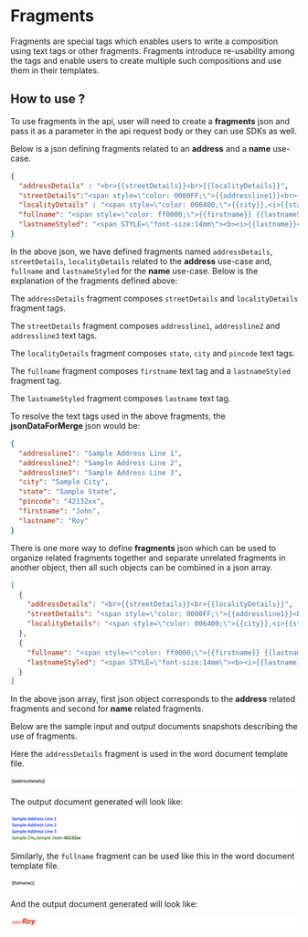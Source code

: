 # Fragments

Fragments are special tags which enables users to write a composition using text tags or other fragments. Fragments introduce re-usability among the tags and enable users to create multiple such compositions and use them in their templates.

## How to use ?

To use fragments in the api, user will need to create a **fragments** json and pass it as a parameter in the api request body or they can use SDKs as well.

Below is a json defining fragments related to an **address** and a **name** use-case.
```json
{
  "addressDetails" : "<br>{{streetDetails}}<br>{{localityDetails}}",
  "streetDetails":"<span style=\"color: 0000FF;\">{{addressline1}}<br>{{addressline2}}<br>{{addressline3}}",
  "localityDetails" : "<span style=\"color: 006400;\">{{city}},<i>{{state}}</i>-<b>{{pincode}}</b>",
  "fullname": "<span style=\"color: ff0000;\">{{firstname}} {{lastnameStyled}}",
  "lastnameStyled": "<span STYLE=\"font-size:14mm\"><b><i>{{lastname}}</i></b>"
}
```

In the above json, we have defined fragments named `addressDetails`, `streetDetails`, `localityDetails` related to the **address** use-case and,  `fullname` and `lastnameStyled` for the **name** use-case. Below is the explanation of the fragments defined above: 

The `addressDetails` fragment composes `streetDetails` and `localityDetails` fragment tags.

The `streetDetails` fragment composes `addressline1`, `addressline2` and `addressline3` text tags.

The `localityDetails` fragment composes `state`, `city` and `pincode` text tags.

The `fullname` fragment composes `firstname` text tag and a `lastnameStyled` fragment tag.

The `lastnameStyled` fragment composes `lastname` text tag.

To resolve the text tags used in the above fragments, the **jsonDataForMerge** json would be:

```json
{
  "addressline1": "Sample Address Line 1",
  "addressline2": "Sample Address Line 2",
  "addressline3": "Sample Address Line 3",
  "city": "Sample City",
  "state": "Sample State",
  "pincode": "42132xx",
  "firstname": "John",
  "lastname": "Roy"
}
```
There is one more way to define **fragments** json which can be used to organize related fragments together and separate unrelated fragments in another object, then all such objects can be combined in a json array. 
```json
[
  {
    "addressDetails": "<br>{{streetDetails}}<br>{{localityDetails}}",
    "streetDetails": "<span style=\"color: 0000FF;\">{{addressline1}}<br>{{addressline2}}<br>{{addressline3}}",
    "localityDetails": "<span style=\"color: 006400;\">{{city}},<i>{{state}}</i>-<b>{{pincode}}</b>"
  },
  {
    "fullname": "<span style=\"color: ff0000;\">{{firstname}} {{lastnameStyled}}",
    "lastnameStyled": "<span STYLE=\"font-size:14mm\"><b><i>{{lastname}}</i></b>"
  }
]
```

In the above json array, first json object corresponds to the **address** related fragments and second for **name** related fragments.

Below are the sample input and output documents snapshots describing the use of fragments.

Here the `addressDetails` fragment is used in the word document template file.

![image](../images/address_input.png)

The output document generated will look like:

![image](../images/address_output.png)

Similarly,  the `fullname` fragment can be used like this in the word document template file.

![image](../images/name_input.png)

And the output document generated will look like:

![image](../images/name_output.png)